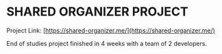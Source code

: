 # SHARED ORGANIZER PROJECT

Project Link: [https://shared-organizer.me/](https://shared-organizer.me/)

End of studies project finished in 4 weeks with a team of 2 developers.
